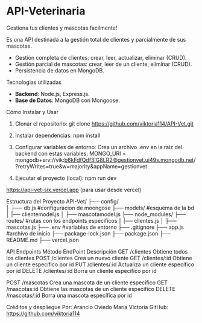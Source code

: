 # API-Veterinaria
Gestiona tus clientes y mascotas facilmente!

Es una API destinada a la gestión total de clientes y parcialmente de sus mascotas.


- Gestión completa de clientes: crear, leer, actualizar, eliminar (CRUD).
- Gestión parcial de mascotas: crear, leer de un cliente, eliminar (CRUD).
- Persistencia de datos en MongoDB.


Tecnologias utilizadas
- **Backend**: Node.js, Express.js.
- **Base de Datos**: MongoDB con Mongoose.


Cómo Instalar y Usar
1. Clonar el repositorio:
git clone https://github.com/viktoria114/API-Vet.git

2. Instalar dependencias:
npm install

3. Configurar variables de entorno:
Crea un archivo .env en la raíz del backend con estas variables:
MONGO_URI = mongodb+srv://vik:b6kFdfQdf3IG8LR2@gestionvet.ui49s.mongodb.net/?retryWrites=true&w=majority&appName=gestionvet

4. Ejecutar el proyecto (local):
npm run dev

https://api-vet-six.vercel.app (para usar desde vercel)


Estructura del Proyecto
API-Vet/
├── config/         
│   ├── db.js               #configuracion de moongose
├── models/                 #esquema de la bd
│   |── clientemodel.js
│   ├── mascotamodel.js
├── node_modules/ 
├── routes/                 #rutas con los endpoints especificos
│   |── clientes.js
│   ├── mascotas.js
├── .env                    #variables de entorno
├── .gitignore
├── app.js                  #archivo de inicio
├── package-lock.json
├── package.json
├── README.md
├── vercel.json


API Endpoints
Método      EndPoint        Descripción
GET         /clientes       Obtiene todos los clientes
POST        /clientes       Crea un nuevo cliente
GET         /clientes/:id   Obtiene un cliente específico por id
PUT         /clientes/:id   Actualiza un cliente específico por id
DELETE      /clientes/:id   Borra un cliente específico por id

POST        /mascotas       Crea una mascota de un cliente específico
GET         /mascotas:id    Obtiene las mascotas de un cliente específico
DELETE      /mascotas/:id   Borra una mascota específica por id


Créditos y despliegue
Por: Arancio Oviedo María Victoria
GitHub: https://github.com/viktoria114